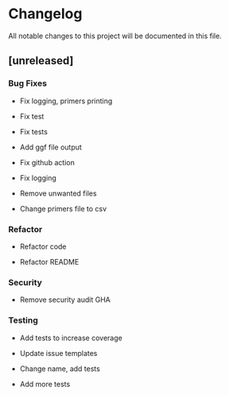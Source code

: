 # Changelog
All notable changes to this project will be documented in this file.

## [unreleased]

### Bug Fixes

- Fix logging, primers printing

- Fix test

- Fix tests

- Add ggf file output

- Fix github action

- Fix logging

- Remove unwanted files

- Change primers file to csv


### Refactor

- Refactor code

- Refactor README


### Security

- Remove security audit GHA


### Testing

- Add tests to increase coverage

- Update issue templates
- Change name, add tests

- Add more tests


<!-- generated by git-cliff -->
